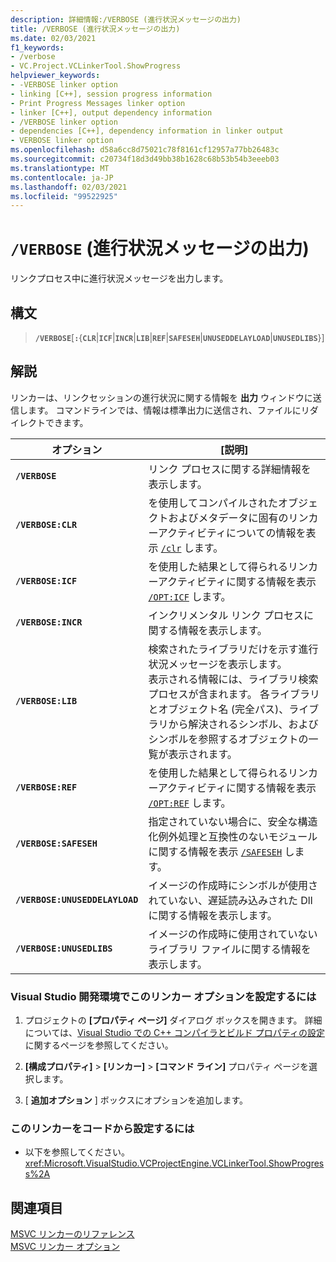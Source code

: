 ```yaml
---
description: 詳細情報:/VERBOSE (進行状況メッセージの出力)
title: /VERBOSE (進行状況メッセージの出力)
ms.date: 02/03/2021
f1_keywords:
- /verbose
- VC.Project.VCLinkerTool.ShowProgress
helpviewer_keywords:
- -VERBOSE linker option
- linking [C++], session progress information
- Print Progress Messages linker option
- linker [C++], output dependency information
- /VERBOSE linker option
- dependencies [C++], dependency information in linker output
- VERBOSE linker option
ms.openlocfilehash: d58a6cc8d75021c78f8161cf12957a77bb26483c
ms.sourcegitcommit: c20734f18d3d49bb38b1628c68b53b54b3eeeb03
ms.translationtype: MT
ms.contentlocale: ja-JP
ms.lasthandoff: 02/03/2021
ms.locfileid: "99522925"
---
```

# <a name="verbose-print-progress-messages"></a>`/VERBOSE` (進行状況メッセージの出力)

リンクプロセス中に進行状況メッセージを出力します。

## <a name="syntax"></a>構文

> **`/VERBOSE`**\[**`:`**{**`CLR`**|**`ICF`**|**`INCR`**|**`LIB`**|**`REF`**|**`SAFESEH`**|**`UNUSEDDELAYLOAD`**|**`UNUSEDLIBS`**}\]

## <a name="remarks"></a>解説

リンカーは、リンクセッションの進行状況に関する情報を **出力** ウィンドウに送信します。 コマンドラインでは、情報は標準出力に送信され、ファイルにリダイレクトできます。

| オプション | [説明] |
| ------------ | ----------------- |
| **`/VERBOSE`** | リンク プロセスに関する詳細情報を表示します。 |
| **`/VERBOSE:CLR`** | を使用してコンパイルされたオブジェクトおよびメタデータに固有のリンカーアクティビティについての情報を表示 [`/clr`](clr-common-language-runtime-compilation.md) します。 |
| **`/VERBOSE:ICF`** | を使用した結果として得られるリンカーアクティビティに関する情報を表示 [`/OPT:ICF`](opt-optimizations.md) します。 |
| **`/VERBOSE:INCR`** | インクリメンタル リンク プロセスに関する情報を表示します。 |
| **`/VERBOSE:LIB`** | 検索されたライブラリだけを示す進行状況メッセージを表示します。<br/> 表示される情報には、ライブラリ検索プロセスが含まれます。 各ライブラリとオブジェクト名 (完全パス)、ライブラリから解決されるシンボル、およびシンボルを参照するオブジェクトの一覧が表示されます。 |
| **`/VERBOSE:REF`** | を使用した結果として得られるリンカーアクティビティに関する情報を表示 [`/OPT:REF`](opt-optimizations.md) します。 |
| **`/VERBOSE:SAFESEH`** | 指定されていない場合に、安全な構造化例外処理と互換性のないモジュールに関する情報を表示 [`/SAFESEH`](safeseh-image-has-safe-exception-handlers.md) します。 |
| **`/VERBOSE:UNUSEDDELAYLOAD`** | イメージの作成時にシンボルが使用されていない、遅延読み込みされた Dll に関する情報を表示します。 |
| **`/VERBOSE:UNUSEDLIBS`** | イメージの作成時に使用されていないライブラリ ファイルに関する情報を表示します。 |

### <a name="to-set-this-linker-option-in-the-visual-studio-development-environment"></a>Visual Studio 開発環境でこのリンカー オプションを設定するには

1. プロジェクトの **[プロパティ ページ]** ダイアログ ボックスを開きます。 詳細については、[Visual Studio での C++ コンパイラとビルド プロパティの設定](../working-with-project-properties.md)に関するページを参照してください。

1. **[構成プロパティ]**  >  **[リンカー]**  >  **[コマンド ライン]** プロパティ ページを選択します。

1. [ **追加オプション** ] ボックスにオプションを追加します。

### <a name="to-set-this-linker-option-programmatically"></a>このリンカーをコードから設定するには

- 以下を参照してください。<xref:Microsoft.VisualStudio.VCProjectEngine.VCLinkerTool.ShowProgress%2A>

## <a name="see-also"></a>関連項目

[MSVC リンカーのリファレンス](linking.md)<br/>
[MSVC リンカー オプション](linker-options.md)
